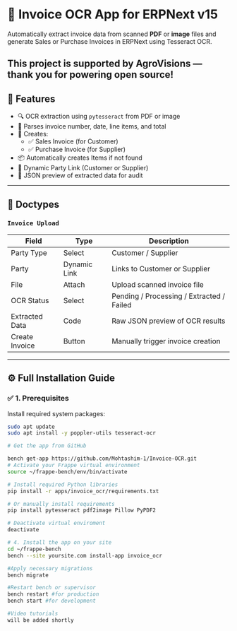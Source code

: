 # 📄 Invoice OCR App for ERPNext v15

Automatically extract invoice data from scanned **PDF** or **image** files and generate Sales or Purchase Invoices in ERPNext using Tesseract OCR.

**This project is supported by AgroVisions — thank you for powering open source!**
---

## 🚀 Features

- 🔍 OCR extraction using `pytesseract` from PDF or image
- 📄 Parses invoice number, date, line items, and total
- 🧾 Creates:
  - ✅ Sales Invoice (for Customer)
  - ✅ Purchase Invoice (for Supplier)
- 📦 Automatically creates Items if not found
- 🔄 Dynamic Party Link (Customer or Supplier)
- 📂 JSON preview of extracted data for audit

---

## 📁 Doctypes

### `Invoice Upload`

| Field           | Type          | Description                              |
|------------------|---------------|------------------------------------------|
| Party Type       | Select         | Customer / Supplier                      |
| Party            | Dynamic Link   | Links to Customer or Supplier            |
| File             | Attach         | Upload scanned invoice file              |
| OCR Status       | Select         | Pending / Processing / Extracted / Failed |
| Extracted Data   | Code           | Raw JSON preview of OCR results          |
| Create Invoice   | Button         | Manually trigger invoice creation        |

---

## ⚙️ Full Installation Guide

### ✅ 1. Prerequisites

Install required system packages:

```bash
sudo apt update
sudo apt install -y poppler-utils tesseract-ocr

# Get the app from GitHub

bench get-app https://github.com/Mohtashim-1/Invoice-OCR.git
# Activate your Frappe virtual environment
source ~/frappe-bench/env/bin/activate

# Install required Python libraries
pip install -r apps/invoice_ocr/requirements.txt

# Or manually install requirements
pip install pytesseract pdf2image Pillow PyPDF2

# Deactivate virtual enviroment
deactivate

# 4. Install the app on your site
cd ~/frappe-bench
bench --site yoursite.com install-app invoice_ocr

#Apply necessary migrations
bench migrate

#Restart bench or supervisor
bench restart #for production
bench start #for development

#Video tutorials
will be added shortly



